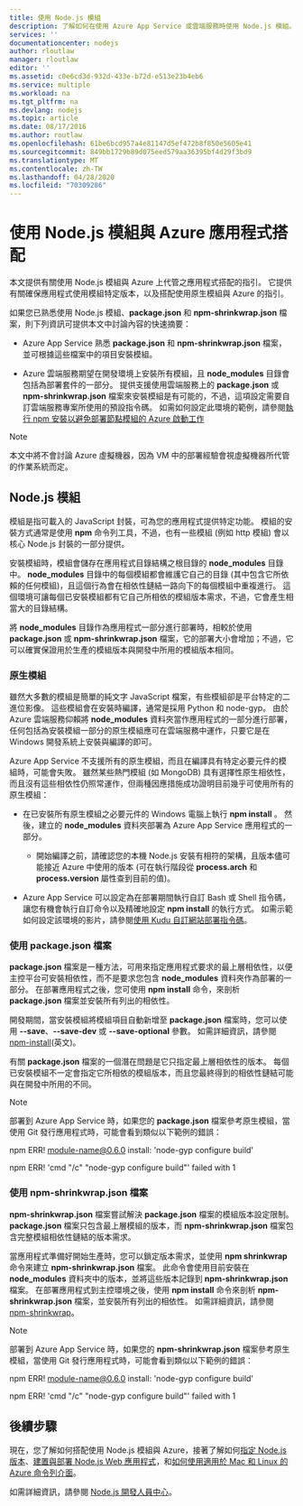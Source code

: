 ```yaml
---
title: 使用 Node.js 模組
description: 了解如何在使用 Azure App Service 或雲端服務時使用 Node.js 模組。
services: ''
documentationcenter: nodejs
author: rloutlaw
manager: rloutlaw
editor: ''
ms.assetid: c0e6cd3d-932d-433e-b72d-e513e23b4eb6
ms.service: multiple
ms.workload: na
ms.tgt_pltfrm: na
ms.devlang: nodejs
ms.topic: article
ms.date: 08/17/2016
ms.author: routlaw
ms.openlocfilehash: 61be6bcd957a4e81147d5ef472b8f850e5605e41
ms.sourcegitcommit: 849bb1729b89d075eed579aa36395bf4d29f3bd9
ms.translationtype: MT
ms.contentlocale: zh-TW
ms.lasthandoff: 04/28/2020
ms.locfileid: "70309286"
---
```

# <a name="using-nodejs-modules-with-azure-applications"></a>使用 Node.js 模組與 Azure 應用程式搭配
本文提供有關使用 Node.js 模組與 Azure 上代管之應用程式搭配的指引。 它提供有關確保應用程式使用模組特定版本，以及搭配使用原生模組與 Azure 的指引。

如果您已熟悉使用 Node.js 模組、**package.json** 和 **npm-shrinkwrap.json** 檔案，則下列資訊可提供本文中討論內容的快速摘要：

* Azure App Service 熟悉 **package.json** 和 **npm-shrinkwrap.json** 檔案，並可根據這些檔案中的項目安裝模組。

* Azure 雲端服務期望在開發環境上安裝所有模組，且 **node\_modules** 目錄會包括為部署套件的一部分。 提供支援使用雲端服務上的 **package.json** 或 **npm-shrinkwrap.json** 檔案來安裝模組是有可能的，不過，這項設定需要自訂雲端服務專案所使用的預設指令碼。 如需如何設定此環境的範例，請參閱[執行 npm 安裝以避免部署節點模組的 Azure 啟動工作](https://github.com/woloski/nodeonazure-blog/blob/master/articles/startup-task-to-run-npm-in-azure.markdown)

> [!NOTE]
> 本文中將不會討論 Azure 虛擬機器，因為 VM 中的部署經驗會視虛擬機器所代管的作業系統而定。
> 
> 

## <a name="nodejs-modules"></a>Node.js 模組
模組是指可載入的 JavaScript 封裝，可為您的應用程式提供特定功能。 模組的安裝方式通常是使用 **npm** 命令列工具，不過，也有一些模組 (例如 http 模組) 會以核心 Node.js 封裝的一部分提供。

安裝模組時，模組會儲存在應用程式目錄結構之根目錄的 **node\_modules** 目錄中。 **node\_modules** 目錄中的每個模組都會維護它自己的目錄 (其中包含它所依賴的任何模組)，且這個行為會在相依性鏈結一路向下的每個模組中重複進行。 這個環境可讓每個已安裝模組都有它自己所相依的模組版本需求，不過，它會產生相當大的目錄結構。

將 **node\_modules** 目錄作為應用程式一部分進行部署時，相較於使用 **package.json** 或 **npm-shrinkwrap.json** 檔案，它的部署大小會增加；不過，它可以確實保證用於生產的模組版本與開發中所用的模組版本相同。

### <a name="native-modules"></a>原生模組
雖然大多數的模組是簡單的純文字 JavaScript 檔案，有些模組卻是平台特定的二進位影像。 這些模組會在安裝時編譯，通常是採用 Python 和 node-gyp。 由於 Azure 雲端服務仰賴將 **node\_modules** 資料夾當作應用程式的一部分進行部署，任何包括為安裝模組一部分的原生模組應可在雲端服務中運作，只要它是在 Windows 開發系統上安裝與編譯的即可。

Azure App Service 不支援所有的原生模組，而且在編譯具有特定必要元件的模組時，可能會失敗。 雖然某些熱門模組 (如 MongoDB) 具有選擇性原生相依性，而且沒有這些相依性仍照常運作，但兩種因應措施成功證明目前幾乎可使用所有的原生模組：

* 在已安裝所有原生模組之必要元件的 Windows 電腦上執行 **npm install** 。 然後，建立的 **node\_modules** 資料夾部署為 Azure App Service 應用程式的一部分。

  * 開始編譯之前，請確認您的本機 Node.js 安裝有相符的架構，且版本儘可能接近 Azure 中使用的版本 (可在執行階段從 **process.arch** 和 **process.version** 屬性查到目前的值)。

* Azure App Service 可以設定為在部署期間執行自訂 Bash 或 Shell 指令碼，讓您有機會執行自訂命令以及精確地設定 **npm install** 的執行方式。 如需示範如何設定該環境的影片，請參閱[使用 Kudu 自訂網站部署指令碼](https://azure.microsoft.com/resources/videos/custom-web-site-deployment-scripts-with-kudu/)。

### <a name="using-a-packagejson-file"></a>使用 package.json 檔案

**package.json** 檔案是一種方法，可用來指定應用程式要求的最上層相依性，以便主控平台可安裝相依性，而不是要求您包含 **node\_modules** 資料夾作為部署的一部分。 在部署應用程式之後，您可使用 **npm install** 命令，來剖析 **package.json** 檔案並安裝所有列出的相依性。

開發期間，當安裝模組將模組項目自動新增至 **package.json** 檔案時，您可以使用 **--save**、**--save-dev** 或 **--save-optional** 參數。 如需詳細資訊，請參閱 [npm-install](https://docs.npmjs.com/cli/install)(英文)。

有關 **package.json** 檔案的一個潛在問題是它只指定最上層相依性的版本。 每個已安裝模組不一定會指定它所相依的模組版本，而且您最終得到的相依性鏈結可能與在開發中所用的不同。

> [!NOTE]
> 部署到 Azure App Service 時，如果您的 <b>package.json</b> 檔案參考原生模組，當使用 Git 發行應用程式時，可能會看到類似以下範例的錯誤：
> 
> npm ERR! module-name@0.6.0 install: 'node-gyp configure build'
> 
> npm ERR! 'cmd "/c" "node-gyp configure build"' failed with 1
> 
> 

### <a name="using-a-npm-shrinkwrapjson-file"></a>使用 npm-shrinkwrap.json 檔案
**npm-shrinkwrap.json** 檔案嘗試解決 **package.json** 檔案的模組版本設定限制。 **package.json** 檔案只包含最上層模組的版本，而 **npm-shrinkwrap.json** 檔案包含完整模組相依性鏈結的版本需求。

當應用程式準備好開始生產時，您可以鎖定版本需求，並使用 **npm shrinkwrap** 命令來建立 **npm-shrinkwrap.json** 檔案。 此命令會使用目前安裝在 **node\_modules** 資料夾中的版本，並將這些版本記錄到 **npm-shrinkwrap.json** 檔案。 在部署應用程式到主控環境之後，使用 **npm install** 命令來剖析 **npm-shrinkwrap.json** 檔案，並安裝所有列出的相依性。 如需詳細資訊，請參閱 [npm-shrinkwrap](https://docs.npmjs.com/cli/shrinkwrap)。

> [!NOTE]
> 部署到 Azure App Service 時，如果您的 <b>npm-shrinkwrap.json</b> 檔案參考原生模組，當使用 Git 發行應用程式時，可能會看到類似以下範例的錯誤：
> 
> npm ERR! module-name@0.6.0 install: 'node-gyp configure build'
> 
> npm ERR! 'cmd "/c" "node-gyp configure build"' failed with 1
> 
> 

## <a name="next-steps"></a>後續步驟
現在，您了解如何搭配使用 Node.js 模組與 Azure，接著了解如何[指定 Node.js 版本](https://github.com/squillace/staging/blob/master/articles/nodejs-specify-node-version-azure-apps.md)、[建置與部署 Node.js Web 應用程式](app-service/app-service-web-get-started-nodejs.md)，和[如何使用適用於 Mac 和 Linux 的 Azure 命令列介面](https://azure.microsoft.com/blog/using-windows-azure-with-the-command-line-tools-for-mac-and-linux/)。

如需詳細資訊，請參閱 [Node.js 開發人員中心](/azure/javascript/)。

[specify the Node.js version]: nodejs-specify-node-version-azure-apps.md
[How to use the Azure Command-Line Interface for Mac and Linux]:cli-install-nodejs.md
[Custom Website Deployment Scripts with Kudu]: https://channel9.msdn.com/Shows/Azure-Friday/Custom-Web-Site-Deployment-Scripts-with-Kudu-with-David-Ebbo
